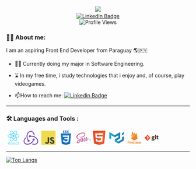 <div align="center">
<div id="header">
	<img src="https://media.giphy.com/media/Nx0rz3jtxtEre/giphy.gif" width="300" />
</div>

<div id="badges" >
	<a href="https://www.linkedin.com/in/federico-gomez-6b988b21a" target="_blank" rel="noreferrer noopener">
		<img src="https://img.shields.io/badge/LinkedIn-blue?style=for-the-badge&logo=linkedin&logoColor=white" alt="LinkedIn Badge"/>
	</a>
</div>

<div id="frederick-gomez">
<img src="https://komarev.com/ghpvc/?username=frederick-gomez&style=flat-square&color=brightgreen" alt="Profile Views"/>
</div>
	
</div>


### :man_technologist: About me:

I am an aspiring Front End Developer from Paraguay :earth_americas::paraguay:

- :man_student: Currently doing my major in Software Engineering.

- :hourglass: In my free time, i study technologies that i enjoy and, of course, play videogames.

- :mailbox:How to reach me: [![Linkedin Badge](https://img.shields.io/badge/-Profile-blue?style=flat&logo=Linkedin&logoColor=white)](https://www.linkedin.com/in/federico-gomez-6b988b21a)

---

### :hammer_and_wrench: Languages and Tools :

<div>
  <img src="https://github.com/devicons/devicon/blob/master/icons/react/react-original-wordmark.svg" title="React" alt="React" width="40" height="40"/>&nbsp;
  <img src="https://github.com/devicons/devicon/blob/master/icons/redux/redux-original.svg" title="Redux" alt="Redux " width="40" height="40"/>&nbsp;
  <img src="https://github.com/devicons/devicon/blob/master/icons/javascript/javascript-original.svg" title="JavaScript" alt="JavaScript" width="40" height="40"/>&nbsp;
  <img src="https://github.com/devicons/devicon/blob/master/icons/css3/css3-plain-wordmark.svg"  title="CSS3" alt="CSS" width="40" height="40"/>&nbsp;
	<img src="https://github.com/devicons/devicon/blob/master/icons/sass/sass-original.svg" title="Sass" alt="Sass" width="40" height="40"/>
  <img src="https://github.com/devicons/devicon/blob/master/icons/html5/html5-original.svg" title="HTML5" alt="HTML" width="40" height="40"/>&nbsp;
  <img src="https://github.com/devicons/devicon/blob/master/icons/materialui/materialui-original.svg" title="Material UI" alt="Material UI" width="40" height="40"/>&nbsp;
  <img src="https://github.com/devicons/devicon/blob/master/icons/firebase/firebase-plain-wordmark.svg" title="Firebase" alt="Firebase" width="40" height="40"/>&nbsp;
  <img src="https://github.com/devicons/devicon/blob/master/icons/git/git-original-wordmark.svg" title="Git" alt="Git" width="40" height="40"/>
</div>

---
[![Top Langs](https://github-readme-stats.vercel.app/api/top-langs/?username=frederick-gomez&layout=compact&theme=onedark)](https://github.com/anuraghazra/github-readme-stats)
<!-- -
 ---

### :fire: My Stats :
[![GitHub Streak](http://github-readme-streak-stats.herokuapp.com?user=frederick-gomez&theme=onedark&date_format=j%20M%5B%20Y%5D)](https://git.io/streak-stats)
- -->
